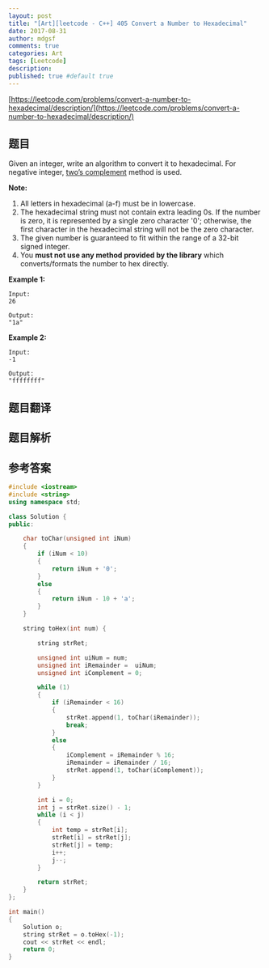 ```yaml
---
layout: post
title: "[Art][leetcode - C++] 405 Convert a Number to Hexadecimal"
date: 2017-08-31
author: mdgsf
comments: true
categories: Art
tags: [Leetcode]
description:
published: true #default true
---
```


[https://leetcode.com/problems/convert-a-number-to-hexadecimal/description/](https://leetcode.com/problems/convert-a-number-to-hexadecimal/description/)

## 题目

 Given an integer, write an algorithm to convert it to hexadecimal. For negative integer, [two’s complement](https://en.wikipedia.org/wiki/Two%27s_complement) method is used.

**Note:**

1. All letters in hexadecimal (a-f) must be in lowercase.
2. The hexadecimal string must not contain extra leading 0s. If the number is zero, it is represented by a single zero character '0'; otherwise, the first character in the hexadecimal string will not be the zero character.
3. The given number is guaranteed to fit within the range of a 32-bit signed integer.
4. You **must not use any method provided by the library** which converts/formats the number to hex directly.

**Example 1:**

```
Input:
26

Output:
"1a"
```

**Example 2:**

```
Input:
-1

Output:
"ffffffff"
```

## 题目翻译

## 题目解析

## 参考答案

```c++
#include <iostream>
#include <string>
using namespace std;

class Solution {
public:

	char toChar(unsigned int iNum)
	{
		if (iNum < 10)
		{
			return iNum + '0';
		}
		else
		{
			return iNum - 10 + 'a';
		}
	}

	string toHex(int num) {

		string strRet;

		unsigned int uiNum = num;
		unsigned int iRemainder =  uiNum;
		unsigned int iComplement = 0;

		while (1)
		{
			if (iRemainder < 16)
			{
				strRet.append(1, toChar(iRemainder));
				break;
			}
			else
			{
				iComplement = iRemainder % 16;
				iRemainder = iRemainder / 16;
				strRet.append(1, toChar(iComplement));
			}
		}

		int i = 0;
		int j = strRet.size() - 1;
		while (i < j)
		{
			int temp = strRet[i];
			strRet[i] = strRet[j];
			strRet[j] = temp;
			i++;
			j--;
		}

		return strRet;
	}
};

int main()
{
	Solution o;
	string strRet = o.toHex(-1);
	cout << strRet << endl;
	return 0;
}
```


